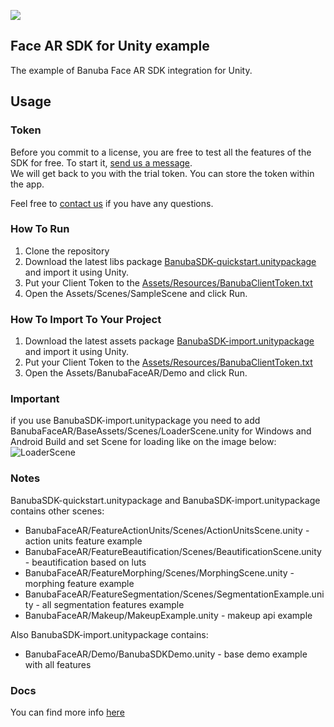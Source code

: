 [![](https://www.banuba.com/hubfs/Banuba_November2018/Images/Banuba%20SDK.png)](https://docs.banuba.com/far-sdk/tutorials/unity/overview)

## Face AR SDK for Unity example  
  
The example of Banuba Face AR SDK integration for Unity.  

## Usage
### Token
Before you commit to a license, you are free to test all the features of the SDK for free. To start it, [send us a message](https://www.banuba.com/facear-sdk/face-filters#form).  
We will get back to you with the trial token.
You can store the token within the app.  

Feel free to [contact us](https://docs.banuba.com/far-sdk/support) if you have any questions.

### How To Run 

1. Clone the repository
2. Download the latest libs package [BanubaSDK-quickstart.unitypackage
](https://github.com/Banuba/quickstart-unity/releases) and import it using Unity.
3. Put your Client Token to the [Assets/Resources/BanubaClientToken.txt](Assets/Resources/BanubaClientToken.txt)
4. Open the Assets/Scenes/SampleScene and click Run.

### How To Import To Your Project 

1. Download the latest assets package [BanubaSDK-import.unitypackage
](https://github.com/Banuba/quickstart-unity/releases) and import it using Unity.
2. Put your Client Token to the [Assets/Resources/BanubaClientToken.txt](Assets/Resources/BanubaClientToken.txt)
3. Open the Assets/BanubaFaceAR/Demo and click Run.

### Important
if you use BanubaSDK-import.unitypackage you need to add BanubaFaceAR/BaseAssets/Scenes/LoaderScene.unity for Windows and Android Build and set Scene for loading like on the image below:
![LoaderScene](img/loader_scene.jpg)

### Notes
BanubaSDK-quickstart.unitypackage and BanubaSDK-import.unitypackage contains other scenes:
- BanubaFaceAR/FeatureActionUnits/Scenes/ActionUnitsScene.unity - action units feature example
- BanubaFaceAR/FeatureBeautification/Scenes/BeautificationScene.unity - beautification based on luts
- BanubaFaceAR/FeatureMorphing/Scenes/MorphingScene.unity - morphing feature example
- BanubaFaceAR/FeatureSegmentation/Scenes/SegmentationExample.unity - all segmentation features example
- BanubaFaceAR/Makeup/MakeupExample.unity - makeup api example

Also BanubaSDK-import.unitypackage contains:
- BanubaFaceAR/Demo/BanubaSDKDemo.unity - base demo example with all features

### Docs
You can find more info [here](https://docs.banuba.com/far-sdk/tutorials/unity/basic_integration)
